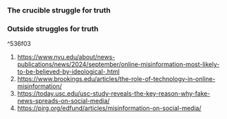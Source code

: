 ### The crucible struggle for truth

### Outside struggles for truth
^536f03

1. https://www.nyu.edu/about/news-publications/news/2024/september/online-misinformation-most-likely-to-be-believed-by-ideological-.html
2. https://www.brookings.edu/articles/the-role-of-technology-in-online-misinformation/
3. https://today.usc.edu/usc-study-reveals-the-key-reason-why-fake-news-spreads-on-social-media/
4. https://pirg.org/edfund/articles/misinformation-on-social-media/
